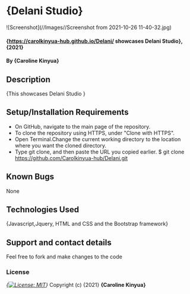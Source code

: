 # {Delani Studio}
![Screenshot](//Images//Screenshot from 2021-10-26 11-40-32.jpg)
#### {https://carolkinyua-hub.github.io/Delani/ showcases Delani Studio}, {2021}
#### By **{Caroline Kinyua}**
## Description
{This showcases Delani Studio
}
## Setup/Installation Requirements
* On GitHub, navigate to the main page of the repository.
* To clone the repository using HTTPS, under "Clone with HTTPS".
* Open Terminal.Change the current working directory to the location where you want the cloned directory.
* Type git clone, and then paste the URL you copied earlier.
$ git clone https://github.com/Carolkinyua-hub/Delani.git

## Known Bugs
None 
## Technologies Used
{Javascript,Jquery, HTML and CSS and the Bootstrap framework}
## Support and contact details
Feel free to fork and make changes to the code
### License
*{[![License: MIT](https://img.shields.io/badge/License-MIT-yellow.svg)](https://opensource.org/licenses/MIT)}*
Copyright (c) {2021} **{Caroline Kinyua}**